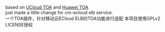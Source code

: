 based on [UCloud TOA](https://github.com/ucloud/ucloud-toa) and [Huawei TOA](https://github.com/Huawei/TCP_option_address)  
just made a little change for cm-ecloud elb service.  
一个TOA插件，针对移动云ECloud ELB的TOA功能进行适配
本项目使用GPLv2 LICENSE授权